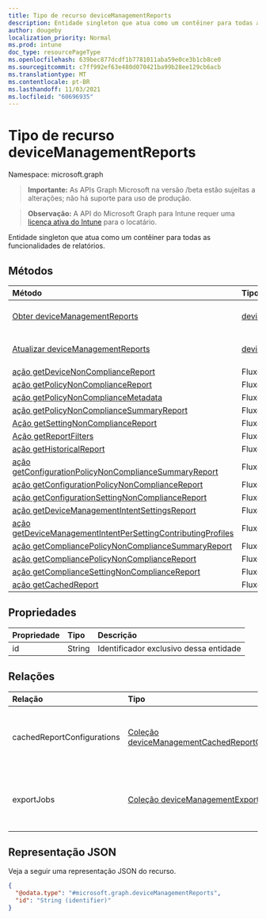 ```yaml
---
title: Tipo de recurso deviceManagementReports
description: Entidade singleton que atua como um contêiner para todas as funcionalidades de relatórios.
author: dougeby
localization_priority: Normal
ms.prod: intune
doc_type: resourcePageType
ms.openlocfilehash: 639bec877dcdf1b7781011aba59e0ce3b1cb8ce0
ms.sourcegitcommit: c7ff992ef63e480d070421ba99b28ee129cb6acb
ms.translationtype: MT
ms.contentlocale: pt-BR
ms.lasthandoff: 11/03/2021
ms.locfileid: "60696935"
---
```

# <a name="devicemanagementreports-resource-type"></a>Tipo de recurso deviceManagementReports

Namespace: microsoft.graph

> **Importante:** As APIs Graph Microsoft na versão /beta estão sujeitas a alterações; não há suporte para uso de produção.

> **Observação:** A API do Microsoft Graph para Intune requer uma [licença ativa do Intune](https://go.microsoft.com/fwlink/?linkid=839381) para o locatário.

Entidade singleton que atua como um contêiner para todas as funcionalidades de relatórios.

## <a name="methods"></a>Métodos
|Método|Tipo de retorno|Descrição|
|:---|:---|:---|
|[Obter deviceManagementReports](../api/intune-reporting-devicemanagementreports-get.md)|[deviceManagementReports](../resources/intune-reporting-devicemanagementreports.md)|Leia propriedades e relações do [objeto deviceManagementReports.](../resources/intune-reporting-devicemanagementreports.md)|
|[Atualizar deviceManagementReports](../api/intune-reporting-devicemanagementreports-update.md)|[deviceManagementReports](../resources/intune-reporting-devicemanagementreports.md)|Atualize as propriedades de [um objeto deviceManagementReports.](../resources/intune-reporting-devicemanagementreports.md)|
|[ação getDeviceNonComplianceReport](../api/intune-reporting-devicemanagementreports-getdevicenoncompliancereport.md)|Fluxo|Ainda não documentado|
|[ação getPolicyNonComplianceReport](../api/intune-reporting-devicemanagementreports-getpolicynoncompliancereport.md)|Fluxo|Ainda não documentado|
|[ação getPolicyNonComplianceMetadata](../api/intune-reporting-devicemanagementreports-getpolicynoncompliancemetadata.md)|Fluxo|Ainda não documentado|
|[ação getPolicyNonComplianceSummaryReport](../api/intune-reporting-devicemanagementreports-getpolicynoncompliancesummaryreport.md)|Fluxo|Ainda não documentado|
|[Ação getSettingNonComplianceReport](../api/intune-reporting-devicemanagementreports-getsettingnoncompliancereport.md)|Fluxo|Ainda não documentado|
|[Ação getReportFilters](../api/intune-reporting-devicemanagementreports-getreportfilters.md)|Fluxo|Ainda não documentado|
|[ação getHistoricalReport](../api/intune-reporting-devicemanagementreports-gethistoricalreport.md)|Fluxo|Ainda não documentado|
|[ação getConfigurationPolicyNonComplianceSummaryReport](../api/intune-reporting-devicemanagementreports-getconfigurationpolicynoncompliancesummaryreport.md)|Fluxo|Ainda não documentado|
|[ação getConfigurationPolicyNonComplianceReport](../api/intune-reporting-devicemanagementreports-getconfigurationpolicynoncompliancereport.md)|Fluxo|Ainda não documentado|
|[ação getConfigurationSettingNonComplianceReport](../api/intune-reporting-devicemanagementreports-getconfigurationsettingnoncompliancereport.md)|Fluxo|Ainda não documentado|
|[ação getDeviceManagementIntentSettingsReport](../api/intune-reporting-devicemanagementreports-getdevicemanagementintentsettingsreport.md)|Fluxo|Ainda não documentado|
|[ação getDeviceManagementIntentPerSettingContributingProfiles](../api/intune-reporting-devicemanagementreports-getdevicemanagementintentpersettingcontributingprofiles.md)|Fluxo|Ainda não documentado|
|[ação getCompliancePolicyNonComplianceSummaryReport](../api/intune-reporting-devicemanagementreports-getcompliancepolicynoncompliancesummaryreport.md)|Fluxo|Ainda não documentado|
|[ação getCompliancePolicyNonComplianceReport](../api/intune-reporting-devicemanagementreports-getcompliancepolicynoncompliancereport.md)|Fluxo|Ainda não documentado|
|[ação getComplianceSettingNonComplianceReport](../api/intune-reporting-devicemanagementreports-getcompliancesettingnoncompliancereport.md)|Fluxo|Ainda não documentado|
|[ação getCachedReport](../api/intune-reporting-devicemanagementreports-getcachedreport.md)|Fluxo|Ainda não documentado|

## <a name="properties"></a>Propriedades
|Propriedade|Tipo|Descrição|
|:---|:---|:---|
|id|String|Identificador exclusivo dessa entidade|

## <a name="relationships"></a>Relações
|Relação|Tipo|Descrição|
|:---|:---|:---|
|cachedReportConfigurations|[Coleção deviceManagementCachedReportConfiguration](../resources/intune-reporting-devicemanagementcachedreportconfiguration.md)|Entidade que representa a configuração de um relatório em cache|
|exportJobs|[Coleção deviceManagementExportJob](../resources/intune-reporting-devicemanagementexportjob.md)|Entidade que representa um trabalho para exportar um relatório|

## <a name="json-representation"></a>Representação JSON
Veja a seguir uma representação JSON do recurso.
<!-- {
  "blockType": "resource",
  "keyProperty": "id",
  "@odata.type": "microsoft.graph.deviceManagementReports"
}
-->
``` json
{
  "@odata.type": "#microsoft.graph.deviceManagementReports",
  "id": "String (identifier)"
}
```



